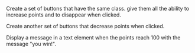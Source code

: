 Create a set of buttons that have the same class.
give them all the ability to increase points and to disappear when clicked.

Create another set of buttons that decrease points when clicked.

Display a message in a text element when the points reach 100 with the message "you win!".

